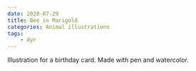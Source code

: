 ```yaml
---
date: 2020-07-29
title: Bee in Marigold
categories: Animal illustrations
tags: 
    - dyr
---
```

Illustration for a birthday card. Made with pen and watercolor.